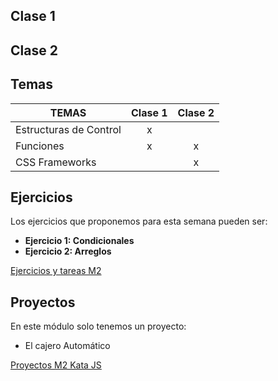 ## Clase 1

## Clase 2

## Temas
|TEMAS   | Clase 1| Clase 2|
|---|:---:|:---:|
|Estructuras de Control|x||
|Funciones|x|x|
|CSS Frameworks||x|

## Ejercicios
Los ejercicios que proponemos para esta semana pueden ser:
- **Ejercicio 1: Condicionales**
- **Ejercicio 2: Arreglos**

[Ejercicios y tareas M2](/Ejercicios%20y%20tareas/Ejercicios%20y%20tareas%20M2.md)

## Proyectos
En este módulo solo tenemos un proyecto:
- El cajero Automático

[Proyectos M2 Kata JS](/Proyectos/Proyectos%20M2%20Kata%20JS.md)